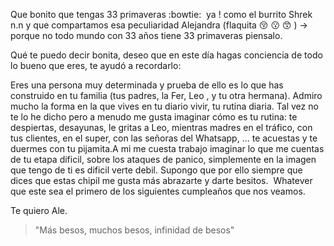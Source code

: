 Que bonito que tengas 33 primaveras :bowtie:  ya ! como el burrito Shrek n.n y que compartamos esa peculiaridad Alejandra (flaquita :kissing_closed_eyes: :kissing: :kissing_smiling_eyes: ) -> porque no todo mundo con 33 años tiene 33 primaveras piensalo.

Qué te puedo decir bonita, deseo que en este día hagas conciencia de todo lo bueno que eres, te ayudó a recordarlo: 

Eres una persona muy determinada y prueba de ello es lo que has construido en tu familia (tus padres, la Fer, Leo , y tu otra hermana). Admiro mucho la forma en la que vives en tu diario vivir, tu rutina diaria. Tal vez no te lo he dicho pero a menudo me gusta imaginar cómo es tu rutina: te despiertas, desayunas, le gritas a Leo, mientras madres en el tráfico, con tus clientes, en el super, con las señoras del Whatsapp, ... te acuestas y te duermes con tu pijamita.A mi me cuesta trabajo imaginar lo que me cuentas de tu etapa dificil, sobre los ataques de panico, simplemente en la imagen que tengo de ti es dificil verte debil. Supongo que por ello siempre que dices que estas chipil me gusta más abrazarte y darte besitos. 
Whatever que este sea el primero de los siguientes cumpleaños que nos veamos. 

Te quiero Ale. 

> "Más besos, muchos besos, infinidad de besos"
